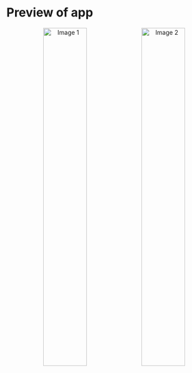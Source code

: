 # Preview of app


<div align="center">
  <img src="https://github.com/Kallyan01/foodrush/assets/48629100/cde39162-5567-41c7-a3d2-2ff7e140e597" alt="Image 1" width="45%">
  <img src="https://github.com/Kallyan01/foodrush/assets/48629100/7d8b5e9b-3054-40f2-8dfa-23928efecd46" alt="Image 2" width="45%">
</div>
